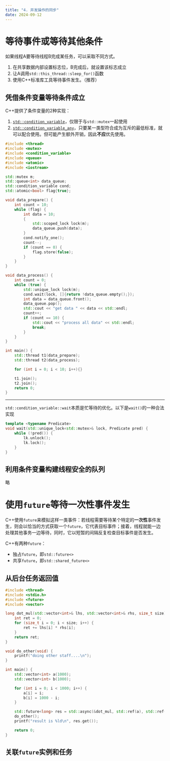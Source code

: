 ```yaml
---
title: "4. 并发操作的同步"
date: 2024-09-12
---
```

# 等待事件或等待其他条件
如果线程A要等待线程B完成某任务，可以采取不同方式。
1. 在共享数据内部设置标志位，B完成后，就设置该标志成立
2. 让A调用`std::this_thread::sleep_for()`函数
3. 使用C++标准库工具等待事件发生。（推荐）

## 凭借条件变量等待条件成立
C++提供了条件变量的2种实现：
1. [`std::condition_variable`](https://zh.cppreference.com/w/cpp/thread/condition_variable)，仅限于与`std::mutex`一起使用
2. [`std::condition_variable_any`](https://zh.cppreference.com/w/cpp/thread/condition_variable_any)，只要某一类型符合成为互斥的最低标准，就可以配合使用。但可能产生额外开销，因此**不应**优先使用。
```cpp
#include <thread>
#include <mutex>
#include <condition_variable>
#include <queue>
#include <atomic>
#include <iostream>

std::mutex m;
std::queue<int> data_queue;
std::condition_variable cond;
std::atomic<bool> flag{true};

void data_prepare() {
    int count = 10;
    while (flag) {
        int data = 10;
        {
            std::scoped_lock lock(m);
            data_queue.push(data);
        }
        cond.notify_one();
        count--;
        if (count == 0) {
            flag.store(false);
        }
    }
}

void data_process() {
    int count = 0;
    while (true) {
        std::unique_lock lock(m);
        cond.wait(lock, []{return !data_queue.empty();});
        int data = data_queue.front();
        data_queue.pop();
        std::cout << "get data " << data << std::endl;
        count++;
        if (count == 10) {
            std::cout << "process all data" << std::endl;
            break;
        }
    }
}

int main() {
    std::thread t1(data_prepare);
    std::thread t2(data_process);

    for (int i = 0; i < 10; i++){}

    t1.join();
    t2.join();
    return 0;
}
```
---
`std::condition_variable::wait`本质是忙等待的优化。以下是`wait()`的一种合法实现
```cpp
template <typename Predicate>
void wait(std::unique_lock<std::mutex>& lock, Predicate pred) {
    while (!pred()) {
        lk.unlock();
        lk.lock();
    }
}
```

## 利用条件变量构建线程安全的队列
略

# 使用`future`等待一次性事件发生
C++使用`future`来模拟这样一类事件：若线程需要等待某个特定的**一次性**事件发生，则会以恰当的方式获取一个`future`，它代表目标事件；接着，线程就能一边处理其他事务一边等待，同时，它以短暂的间隔反复检查目标事件是否发生。

C++有两种`future`：
* 独占`future`，即`std::future<>`
* 共享`future`，即`std::shared_future<>`

## 从后台任务返回值
```cpp
#include <thread>
#include <stdio.h>
#include <future>
#include <vector>

long dot_mul(std::vector<int>& lhs, std::vector<int>& rhs, size_t size) {
    int ret = 0;
    for (size_t i = 0; i < size; i++) {
        ret += lhs[i] * rhs[i];
    }
    return ret;
}

void do_other(void) {
    printf("doing other staff....\n");
}

int main() {
    std::vector<int> a(1000);
    std::vector<int> b(1000);

    for (int i = 0; i < 1000; i++) {
        a[i] = i;
        b[i] = 1000 - i;
    }

    std::future<long> res = std::async(&dot_mul, std::ref(a), std::ref(b), 1000);
    do_other();
    printf("result is %ld\n", res.get());

    return 0;
}
```

## 关联`future`实例和任务